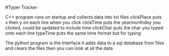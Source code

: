 #Typer Tracker

C++ program runs on startup and collects data into txt files
clickPlace puts x then y on each line when you click
clickTime puts the yearmonthday you clicked, could be updated to include time
clickChar puts the char you typed onto each line
typeTime puts the same time format but for typing

The python program is the interface
it adds data to a sql database from files and clears the files
then you can look at all the data
